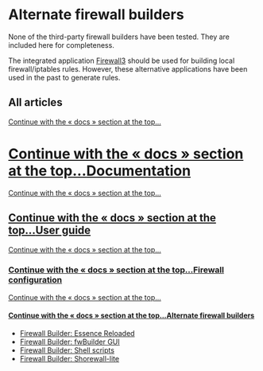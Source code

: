 # Alternate firewall builders

None of the third-party firewall builders have been tested. They are included here for completeness.

The integrated application [Firewall3](/docs/guide-user/firewall/overview "docs:guide-user:firewall:overview") should be used for building local firewall/iptables rules. However, these alternative applications have been used in the past to generate rules.

## All articles

[Continue with the « docs » section at the top...](#top-1601726302 "Continue with the « docs » section at the top...")

# [Continue with the « docs » section at the top...](#top-1601726302 "Continue with the « docs » section at the top...")[Documentation](/docs/start "docs:start")

[Continue with the « docs » section at the top...](#top-1601726302 "Continue with the « docs » section at the top...")

## [Continue with the « docs » section at the top...](#top-1601726302 "Continue with the « docs » section at the top...")[User guide](/docs/guide-user/start "docs:guide-user:start")

[Continue with the « docs » section at the top...](#top-1601726302 "Continue with the « docs » section at the top...")

### [Continue with the « docs » section at the top...](#top-1601726302 "Continue with the « docs » section at the top...")[Firewall configuration](/docs/guide-user/firewall/start "docs:guide-user:firewall:start")

[Continue with the « docs » section at the top...](#top-1601726302 "Continue with the « docs » section at the top...")

#### [Continue with the « docs » section at the top...](#top-1601726302 "Continue with the « docs » section at the top...")[Alternate firewall builders](/docs/guide-user/firewall/other_firewall_rules_builders/start "docs:guide-user:firewall:other_firewall_rules_builders:start")

- [Firewall Builder: Essence Reloaded](/docs/guide-user/firewall/other_firewall_rules_builders/essence "docs:guide-user:firewall:other_firewall_rules_builders:essence")
- [Firewall Builder: fwBuilder GUI](/docs/guide-user/firewall/other_firewall_rules_builders/fwbuilder "docs:guide-user:firewall:other_firewall_rules_builders:fwbuilder")
- [Firewall Builder: Shell scripts](/docs/guide-user/firewall/other_firewall_rules_builders/fw_shell_scripts "docs:guide-user:firewall:other_firewall_rules_builders:fw_shell_scripts")
- [Firewall Builder: Shorewall-lite](/docs/guide-user/firewall/other_firewall_rules_builders/shorewall "docs:guide-user:firewall:other_firewall_rules_builders:shorewall")
